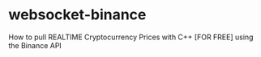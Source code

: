 # websocket-binance
How to pull REALTIME Cryptocurrency Prices with C++ [FOR FREE] using the Binance API
